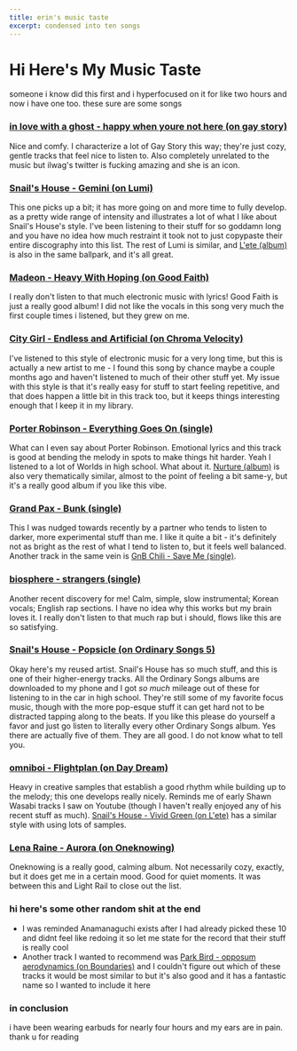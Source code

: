 ```yaml
---
title: erin's music taste
excerpt: condensed into ten songs
---
```


# Hi Here's My Music Taste

someone i know did this first and i hyperfocused on it for like two hours and now i have one too. these sure are some songs

### [in love with a ghost - happy when youre not here (on gay story)](https://www.youtube.com/watch?v=kzvGlQ37ano_)

Nice and comfy. I characterize a lot of Gay Story this way; they're just cozy, gentle tracks that feel nice to listen to. Also completely unrelated to the music but ilwag's twitter is fucking amazing and she is an icon.

### [Snail's House - Gemini (on Lumi)](https://www.youtube.com/watch?v=pG_slWFRFe0)

This one picks up a bit; it has more going on and more time to fully develop. as a pretty wide range of intensity and illustrates a lot of what I like about Snail's House's style. I've been listening to their stuff for so goddamn long and you have no idea how much restraint it took not to just copypaste their entire discography into this list. The rest of Lumi is similar, and [L'ete (album)](https://www.youtube.com/playlist?list=PLz4yJQCoYRHXEN4HtE9_WwrAIBRi0Dna1) is also in the same ballpark, and it's all great.

### [Madeon - Heavy With Hoping (on Good Faith)](https://www.youtube.com/watch?v=r5oAIIqbBtc)

I really don't listen to that much electronic music with lyrics! Good Faith is just a really good album! I did not like the vocals in this song very much the first couple times i listened, but they grew on me.

### [City Girl - Endless and Artificial (on Chroma Velocity)](https://www.youtube.com/watch?v=y4OrzvAtTHU)

I've listened to this style of electronic music for a very long time, but this is actually a new artist to me - I found this song by chance maybe a couple months ago and haven't listened to much of their other stuff yet. My issue with this style is that it's really easy for stuff to start feeling repetitive, and that does happen a little bit in this track too, but it keeps things interesting enough that I keep it in my library.

### [Porter Robinson - Everything Goes On (single)](https://www.youtube.com/watch?v=izHyKdrSKvo)

What can I even say about Porter Robinson. Emotional lyrics and this track is good at bending the melody in spots to make things hit harder. Yeah I listened to a lot of Worlds in high school. What about it. [Nurture (album)](https://www.youtube.com/playlist?list=OLAK5uy_lMhFuCeiEiW--Hv8FMRMu9vMG38E0EwlU) is also very thematically similar, almost to the point of feeling a bit same-y, but it's a really good album if you like this vibe.

### [Grand Pax - Bunk (single)](https://www.youtube.com/watch?v=zWvbpxlZbFA)

This I was nudged towards recently by a partner who tends to listen to darker, more experimental stuff than me. I like it quite a bit - it's definitely not as bright as the rest of what I tend to listen to, but it feels well balanced. Another track in the same vein is [GnB Chili - Save Me (single)](https://www.youtube.com/watch?v=rN-pisxn2JY).

### [biosphere - strangers (single)](https://www.youtube.com/watch?v=4oRlbl8UqL8)

Another recent discovery for me! Calm, simple, slow instrumental; Korean vocals; English rap sections. I have no idea why this works but my brain loves it. I really don't listen to that much rap but i should, flows like this are so satisfying.

### [Snail's House - Popsicle (on Ordinary Songs 5)](https://www.youtube.com/watch?v=lB6TJysRcck)

Okay here's my reused artist. Snail's House has so much stuff, and this is one of their higher-energy tracks. All the Ordinary Songs albums are downloaded to my phone and I got *so much* mileage out of these for listening to in the car in high school. They're still some of my favorite focus music, though with the more pop-esque stuff it can get hard not to be distracted tapping along to the beats. If you like this please do yourself a favor and just go listen to literally every other Ordinary Songs album. Yes there are actually five of them. They are all good. I do not know what to tell you.

### [omniboi - Flightplan (on Day Dream)](https://www.youtube.com/watch?v=UQhOEvh5juI)

Heavy in creative samples that establish a good rhythm while building up to the melody; this one develops really nicely. Reminds me of early Shawn Wasabi tracks I saw on Youtube (though I haven't really enjoyed any of his recent stuff as much). [Snail's House - Vivid Green (on L'ete)](https://www.youtube.com/watch?v=mmhz3_mHjP0) has a similar style with using lots of samples.

### [Lena Raine - Aurora (on Oneknowing)](https://www.youtube.com/watch?v=YslPg5LPC58)

Oneknowing is a really good, calming album. Not necessarily cozy, exactly, but it does get me in a certain mood. Good for quiet moments. It was between this and Light Rail to close out the list.

### hi here's some other random shit at the end

- I was reminded Anamanaguchi exists after I had already picked these 10 and didnt feel like redoing it so let me state for the record that their stuff is really cool
- Another track I wanted to recommend was [Park Bird - opposum aerodynamics (on Boundaries)](https://www.youtube.com/watch?v=edsb9gsFk1c) and I couldn't figure out which of these tracks it would be most similar to but it's also good and it has a fantastic name so I wanted to include it here

### in conclusion

i have been wearing earbuds for nearly four hours and my ears are in pain. thank u for reading
